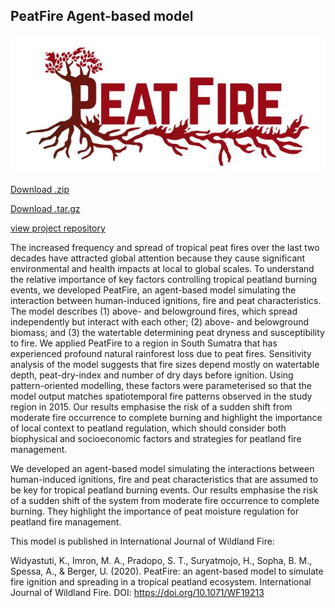 ## PeatFire Agent-based model

![alt text](https://github.com/peatfire-abm/peatfire-abm.github.io/blob/main/peatfire-logo.JPG?raw=true)

[Download .zip](https://github.com/kiranaw/PeatFire/archive/1.0.zip) 

[Download .tar.gz](https://github.com/kiranaw/PeatFire/archive/1.0.tar.gz)

[view project repository](https://github.com/kiranaw/PeatFire) 

The increased frequency and spread of tropical peat fires over the last two decades have attracted global attention because they cause significant environmental and health impacts at local to global scales. To understand the relative importance of key factors controlling tropical peatland burning events, we developed PeatFire, an agent-based model simulating the interaction between human-induced ignitions, fire and peat characteristics. The model describes (1) above- and belowground fires, which spread independently but interact with each other; (2) above- and belowground biomass; and (3) the watertable determining peat dryness and susceptibility to fire. We applied PeatFire to a region in South Sumatra that has experienced profound natural rainforest loss due to peat fires. Sensitivity analysis of the model suggests that fire sizes depend mostly on watertable depth, peat-dry-index and number of dry days before ignition. Using pattern-oriented modelling, these factors were parameterised so that the model output matches spatiotemporal fire patterns observed in the study region in 2015. Our results emphasise the risk of a sudden shift from moderate fire occurrence to complete burning and highlight the importance of local context to peatland regulation, which should consider both biophysical and socioeconomic factors and strategies for peatland fire management.

We developed an agent-based model simulating the interactions between human-induced ignitions, fire and peat characteristics that are assumed to be key for tropical peatland burning events. Our results emphasise the risk of a sudden shift of the system from moderate fire occurrence to complete burning. They highlight the importance of peat moisture regulation for peatland fire management.

This model is published in International Journal of Wildland Fire:

Widyastuti, K., Imron, M. A., Pradopo, S. T., Suryatmojo, H., Sopha, B. M., Spessa, A., & Berger, U. (2020). PeatFire: an agent-based model to simulate fire ignition and spreading in a tropical peatland ecosystem. International Journal of Wildland Fire. DOI: https://doi.org/10.1071/WF19213 
